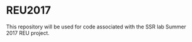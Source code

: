 # REU2017

This repository will be used for code associated with the SSR lab Summer 2017 REU project.
